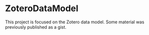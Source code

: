 # ZoteroDataModel
This project is focused on the Zotero data model. Some material was previously published as a gist.
